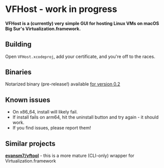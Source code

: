 # VFHost - work in progress
#### VFHost is a (currently) very simple GUI for hosting Linux VMs on macOS Big Sur's Virtualization.framework.

## Building
Open `VFHost.xcodeproj`, add your certificate, and you're off to the races.

## Binaries
Notarized binary (pre-release!) available [for version 0.2](https://github.com/JackSteele/VFHost/releases/tag/0.2)

## Known issues
- On x86_64, install will likely fail.
- If install fails on arm64, hit the uninstall button and try again - it should work. 
- If you find issues, please report them!

## Similar projects
**[evansm7/vftool](https://github.com/evansm7/vftool)** - this is a more mature (CLI-only) wrapper for Virtualization.framework
